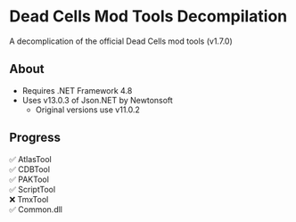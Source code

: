 # Dead Cells Mod Tools Decompilation
A decomplication of the official Dead Cells mod tools (v1.7.0)

## About
- Requires .NET Framework 4.8
- Uses v13.0.3 of Json.NET by Newtonsoft
  -  Original versions use v11.0.2

## Progress
✅ AtlasTool<br>
✅ CDBTool<br>
✅ PAKTool<br>
✅ ScriptTool<br>
❌ TmxTool<br>
✅ Common.dll
